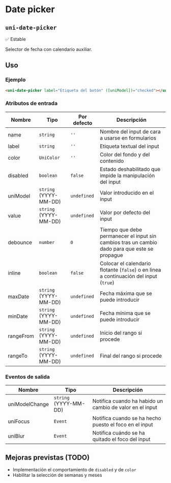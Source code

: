 Date picker
===================
`uni-date-picker`
---
:white_check_mark: Estable

Selector de fecha con calendario auxiliar.

## Uso

### Ejemplo

```html
<uni-date-picker label="Etiqueta del botón" ([uniModel])="checked"></uni-date-picker>
```

### Atributos de entrada

| Nombre      | Tipo                    | Por defecto | Descripción 
| ----------- | ----------------------- | ----------- | -----------
| name        | `string`                | `''`        | Nombre del input de cara a usarse en formularios
| label       | `string`                | `''`        | Etiqueta textual del input
| color       | `UniColor`              | `''`        | Color del fondo y del contenido
| disabled    | `boolean`               | `false`     | Estado deshabilitado que impide la manipulación del input
| uniModel    | `string` (YYYY-MM-DD)   | `undefined` | Valor introducido en el input
| value       | `string` (YYYY-MM-DD)   | `undefined` | Valor por defecto del input
| debounce    | `number`                | `0`         | Tiempo que debe permanecer el input sin cambios tras un cambio dado para que este se propague
| inline      | `boolean`               | `false`     | Colocar el calendario flotante (`false`) o en linea a continuación del input (`true`)
| maxDate     | `string` (YYYY-MM-DD)   | `undefined` | Fecha máxima que se puede introducir
| minDate     | `string` (YYYY-MM-DD)   | `undefined` | Fecha mínima que se puede introducir
| rangeFrom   | `string` (YYYY-MM-DD)   | `undefined` | Inicio del rango si procede
| rangeTo     | `string` (YYYY-MM-DD)   | `undefined` | Final del rango si procede

### Eventos de salida

| Nombre          | Tipo                  | Descripción
| --------------- | --------------------- | -----------
| uniModelChange  | `string` (YYYY-MM-DD) | Notifica cuando ha habido un cambio de valor en el input
| uniFocus        | `Event`               | Notifica cuando se ha hecho puesto el foco en el input
| uniBlur         | `Event`               | Notifica cuándo se ha quitado el foco del input

## Mejoras previstas (TODO)

- Implementación el comportamiento de `disabled` y de `color`
- Habilitar la selección de semanas y meses
